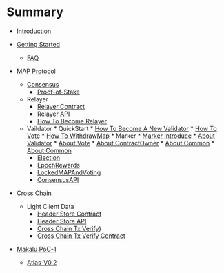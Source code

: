 # Summary

* [Introduction](README.md)

* [Getting Started]()
    * [FAQ](getting-started/faq.md)

* [MAP Protocol](map-protocol/setValidator.md)
    * [Consensus](map-protocol/consensus/Consensue.md)
        * [Proof-of-Stake](map-protocol/consensus/Proof-of-Stake.md)
    * Relayer
        * [Relayer Contract](map-protocol/relayer/Relayer-Contract.md)
        * [Relayer API](map-protocol/relayer/Relayer-API.md)
        * [How To Become Relayer](map-protocol/relayer/QuickStart.md)
    * Vaildator
          * QuickStart
            * [How To Become A New Validator](map-protocol/validator/QuickStart/HowToBecomeANewValidator.md) 
            * [How To Vote](map-protocol/validator/QuickStart/HowToVote.md)
            * [How To WithdrawMap](map-protocol/validator/QuickStart/HowToWithdrawMap.md)
          * Marker
            * [Marker Introduce](map-protocol/validator/Marker/Marker.md)
            * [About Validator](map-protocol/validator/Marker/AboutValidator.md)
            * [About Vote](map-protocol/validator/Marker/AboutVote.md)
            * [About ContractOwner](map-protocol/validator/Marker/AboutContractOwner.md)
            * [About Common](map-protocol/validator/Marker/AboutCommon.md)
            * [About Common](map-protocol/validator/Marker/AboutCommon.md)
         * [Election](map-protocol/validator/__Election__.md)
         * [EpochRewards](map-protocol/validator/EpochRewards.md)
         * [LockedMAPAndVoting](map-protocol/validator/LockedMAPAndVoting.md)
         * [ConsensusAPI](map-protocol/validator/ConsensusAPI.md)

* Cross Chain
    * Light Client Data
        * [Header Store Contract](cross-chain/light-client-data/Header-Store-Contract.md)
        * [Header Store API](cross-chain/light-client-data/Header-Store-API.md)
        * [Cross Chain Tx Verify](cross-chain/tx-verify/Tx-Verify.md))
        * [Cross Chain Tx Verify Contract](cross-chain/tx-verify/Tx-Verify-Contract.md)

* [Makalu PoC-1](Makalu-PoC-1/README.md)
    * [Atlas-V0.2](Makalu-PoC-1/Atlas-V0.2.md)
